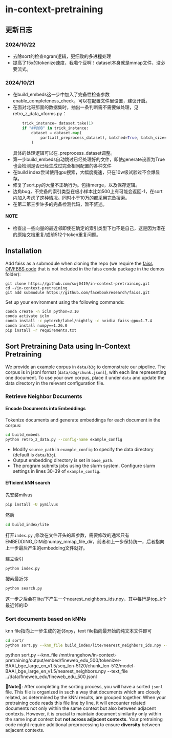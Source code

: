 # in-context-pretraining



## 更新日志

### 2024/10/22

- 去除sort的检查ngram逻辑，更细致的多进程处理
- 提高了15x的tokenize速度，我嘞个豆啊！dataset本身就是mmap文件，没必要流式。





### 2024/10/21

- 在build_embeds这一步中加入了完备性检查参数enable_completeness_check，可以在配置文件里设置，建议开启。
- 在面对北哥那面的数据集时，抽出一条判断需不需要做处理，见retro_z_data_xforms.py：
    ```python 
        trick_instance= dataset.take(1)
        if "##@@B" in trick_instance:
            dataset = dataset.map(
                partial(_preprocess_dataset), batched=True, batch_size=10000
            )
    ``` 
    具体的处理逻辑可以在_preprocess_dataset调整。
- 第一步build_embeds自动跳过已经处理好的文件，即使generate设置为True也会检测是否已经生成过完全相同配置的各种文件
- 在build index尝试使用gpu搜索，大幅度提速，只在10w级试验过不会爆显存。
- 修复了sort.py的大量不正确行为。包括merge，以及保存逻辑。
- 边角bug，不完备的索引类型在极小样本比如500上有可能会返回-1，在sort内加入考虑了这种情况。同时小于10万的都采用完备搜索。
- 在第二第三步许多的完备检测代码，暂不赘述。
#### NOTE
- 检查出一些向量的最近邻即使在确定的索引类型下也不是自己，这是因为潜在的原始文档重复/或前512个token重复问题。
## Installation

Add faiss as a submodule when cloning the repo (we require the [faiss OIVFBBS code](https://github.com/facebookresearch/faiss/tree/main/demos/offline_ivf]) that is not included in the faiss conda package in the demos folder):

```
git clone https://github.com/swj0419/in-context-pretraining.git
cd ~/in-context-pretraining
git add submodule https://github.com/facebookresearch/faiss.git
```

Set up your environment using the following commands:

```bash
conda create -n iclm python=3.10
conda activate iclm
conda install -c pytorch/label/nightly -c nvidia faiss-gpu=1.7.4
conda install numpy==1.26.0
pip install -r requirements.txt
```

## Sort Pretraining Data using In-Context Pretraining

We provide an example corpus in `data/b3g` to demonstrate our pipeline. The corpus is in jsonl format (`data/b3g/chunk.jsonl`), with each line representing one document. To use your own corpus, place it under `data` and update the data directory in the relevant configuration file.

### Retrieve Neighbor Documents

#### Encode Documents into Embeddings

Tokenize documents and generate embeddings for each document in the corpus:

```bash
cd build_embeds
python retro_z_data.py --config-name example_config
```

- Modify `source_path` in `example_config` to specify the data directory (default is `data/b3g`).
- Output embedding directory is set in `base_path`.
- The program submits jobs using the slurm system. Configure slurm settings in lines 30-39 of `example_config`.

#### Efficient kNN search

先安装milvus

```bash
pip install -U pymilvus
```

然后

```bash
cd build_index/lite
```

打开`index.py` ,修改在文件开头的超参数，需要修改的通常只有EMBEDDING_DIM和numpy_mmap_file_dir，前者和上一步保持统一，后者指向上一步最后产生的embedding文件就好。

建立索引

```bash
python index.py
```

搜索最近邻

```bash
python search.py
```

这一步之后会在lite/下产生一个nearest_neighbors_ids.npy，其中每行是top_k个最近邻的ID

### Sort documents based on kNNs

knn file指向上一步生成的近邻npy，text file指向最开始的纯文本文件即可

```bash
cd sort/
python sort.py --knn_file build_index/lite/nearest_neighbors_ids.npy --text_file data/fineweb_edu/fineweb_edu_500.jsonl
```
python sort.py --knn_file /mnt/rangehow/in-context-pretraining/output/embed/fineweb_edu_500/tokenizer-BAAI_bge_large_en_v1.5/seq_len-5120/chunk_len-512/model-BAAI_bge_large_en_v1.5/nearest_neighbors.npy --text_file ../data/fineweb_edu/fineweb_edu_500.jsonl



🚨**Note**🚨: After completing the sorting process, you will have a sorted `jsonl` file. This file is organized in such a way that documents which are closely related, as determined by the kNN results, are grouped together. When your pretraining code reads this file line by line, it will encounter related documents not only within the same context but also between adjacent contexts. However, it is crucial to maintain document similarity only within the same input context but **not across adjacent contexts**. Your pretraining code might require additional preprocessing to ensure **diversity** between adjacent contexts.